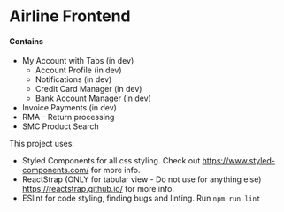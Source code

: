 # Airline Frontend
#### Contains
- My Account with Tabs (in dev)
  - Account Profile (in dev)
  - Notifications (in dev)
  - Credit Card Manager (in dev)
  - Bank Account Manager (in dev)
- Invoice Payments (in dev)
- RMA - Return processing
- SMC Product Search

This project uses:
- Styled Components for all css styling. Check out https://www.styled-components.com/ for more info.
- ReactStrap (ONLY for tabular view - Do not use for anything else) https://reactstrap.github.io/ for more info.
- ESlint for code styling, finding bugs and linting. Run `npm run lint`
